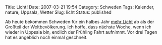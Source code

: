 Title: Licht!
Date: 2007-03-21 19:54
Category: Schweden
Tags: Kalender, nature, Uppsala, Wetter
Slug: licht
Status: published

Ab heute bekommen Schweden für ein halbes Jahr [mehr
Licht](http://www.fiket.de/2006/11/04/schatten-und-licht/) ab als der
Großteil der Weltbevölkerung. Ich hoffe, dass nächste Woche, wenn ich
wieder in Uppsala bin, endlich der Frühling Fahrt aufnimmt. Vor drei
Tagen hat es angeblich noch einmal geschneit.

